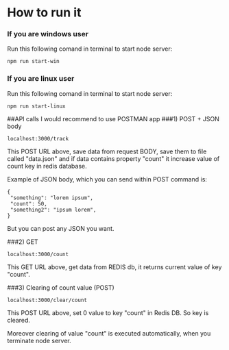 # How to run it
### If you are windows user  
Run this following comand in terminal to start node server:  
```
npm run start-win
```

### If you are linux user  
Run this following comand in terminal to start node server:  
```
npm run start-linux
```

##API calls
I would recommend to use POSTMAN app
###1) POST + JSON body
```
localhost:3000/track
```
This POST URL above, save data from request BODY, save them to file
called "data.json" and if data contains property "count" it increase
value of count key in redis database.

Example of JSON body, which you can send within POST command is:
```
{
 "something": "lorem ipsum",
 "count": 50,
 "something2": "ipsum lorem",
}
```
But you can post any JSON you want.


###2) GET 
```
localhost:3000/count
```
This GET URL above, get data from REDIS db, it returns current value of
key "count". 

###3) Clearing of count value (POST)
```
localhost:3000/clear/count
```
This POST URL above, set 0 value to key "count" in Redis DB. So key is cleared.

Moreover clearing of value "count" is executed automatically, when you terminate node server.



